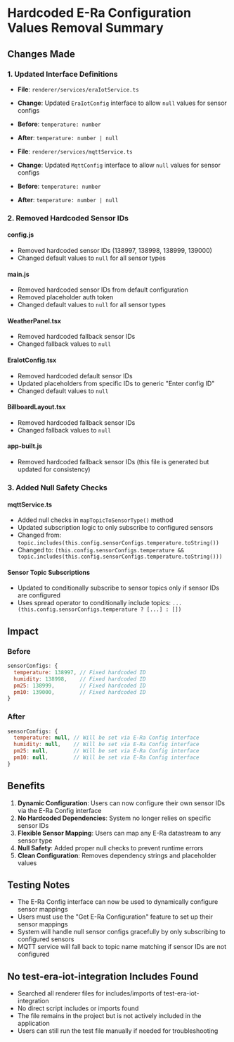 # Hardcoded E-Ra Configuration Values Removal Summary

## Changes Made

### 1. Updated Interface Definitions

- **File**: `renderer/services/eraIotService.ts`
- **Change**: Updated `EraIotConfig` interface to allow `null` values for sensor configs
- **Before**: `temperature: number`
- **After**: `temperature: number | null`

- **File**: `renderer/services/mqttService.ts`
- **Change**: Updated `MqttConfig` interface to allow `null` values for sensor configs
- **Before**: `temperature: number`
- **After**: `temperature: number | null`

### 2. Removed Hardcoded Sensor IDs

#### config.js

- Removed hardcoded sensor IDs (138997, 138998, 138999, 139000)
- Changed default values to `null` for all sensor types

#### main.js

- Removed hardcoded sensor IDs from default configuration
- Removed placeholder auth token
- Changed default values to `null` for all sensor types

#### WeatherPanel.tsx

- Removed hardcoded fallback sensor IDs
- Changed fallback values to `null`

#### EraIotConfig.tsx

- Removed hardcoded default sensor IDs
- Updated placeholders from specific IDs to generic "Enter config ID"
- Changed default values to `null`

#### BillboardLayout.tsx

- Removed hardcoded fallback sensor IDs
- Changed fallback values to `null`

#### app-built.js

- Removed hardcoded fallback sensor IDs (this file is generated but updated for consistency)

### 3. Added Null Safety Checks

#### mqttService.ts

- Added null checks in `mapTopicToSensorType()` method
- Updated subscription logic to only subscribe to configured sensors
- Changed from: `topic.includes(this.config.sensorConfigs.temperature.toString())`
- Changed to: `(this.config.sensorConfigs.temperature && topic.includes(this.config.sensorConfigs.temperature.toString()))`

#### Sensor Topic Subscriptions

- Updated to conditionally subscribe to sensor topics only if sensor IDs are configured
- Uses spread operator to conditionally include topics: `...(this.config.sensorConfigs.temperature ? [...] : [])`

## Impact

### Before

```javascript
sensorConfigs: {
  temperature: 138997, // Fixed hardcoded ID
  humidity: 138998,    // Fixed hardcoded ID
  pm25: 138999,        // Fixed hardcoded ID
  pm10: 139000,        // Fixed hardcoded ID
}
```

### After

```javascript
sensorConfigs: {
  temperature: null, // Will be set via E-Ra Config interface
  humidity: null,    // Will be set via E-Ra Config interface
  pm25: null,        // Will be set via E-Ra Config interface
  pm10: null,        // Will be set via E-Ra Config interface
}
```

## Benefits

1. **Dynamic Configuration**: Users can now configure their own sensor IDs via the E-Ra Config interface
2. **No Hardcoded Dependencies**: System no longer relies on specific sensor IDs
3. **Flexible Sensor Mapping**: Users can map any E-Ra datastream to any sensor type
4. **Null Safety**: Added proper null checks to prevent runtime errors
5. **Clean Configuration**: Removes dependency strings and placeholder values

## Testing Notes

- The E-Ra Config interface can now be used to dynamically configure sensor mappings
- Users must use the "Get E-Ra Configuration" feature to set up their sensor mappings
- System will handle null sensor configs gracefully by only subscribing to configured sensors
- MQTT service will fall back to topic name matching if sensor IDs are not configured

## No test-era-iot-integration Includes Found

- Searched all renderer files for includes/imports of test-era-iot-integration
- No direct script includes or imports found
- The file remains in the project but is not actively included in the application
- Users can still run the test file manually if needed for troubleshooting

